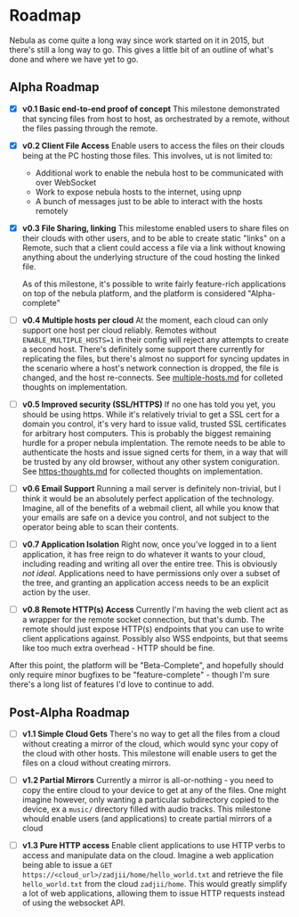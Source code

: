 # Roadmap

Nebula as come quite a long way since work started on it in 2015, but there's still a long way to go. This gives a little bit of an outline of what's done and where we have yet to go.

## Alpha Roadmap

- [x] **v0.1 Basic end-to-end proof of concept**
  This milestone demonstrated that syncing files from host to host, as orchestrated by a remote, without the files passing through the remote.

- [x] **v0.2 Client File Access**
  Enable users to access the files on their clouds being at the PC hosting those files. This involves, ut is not limited to:
    * Additional work to enable the nebula host to be communicated with over WebSocket
    * Work to expose nebula hosts to the internet, using upnp
    * A bunch of messages just to be able to interact with the hosts remotely

- [x] **v0.3 File Sharing, linking**
  This milestome enabled users to share files on their clouds with other users, and to be able to create static "links" on a Remote, such that a client could access a file via a link without knowing anything about the underlying structure of the coud hosting the linked file.

  As of this milestone, it's possible to write fairly feature-rich applications on top of the nebula platform, and the platform is considered "Alpha-complete"

- [ ] **v0.4 Multiple hosts per cloud**
  At the moment, each cloud can only support one host per cloud reliably. Remotes without `ENABLE_MULTIPLE_HOSTS=1` in their config will reject any attempts to create a second host. There's definitely some support there currently for replicating the files, but there's almost no support for syncing updates in the scenario where a host's network connection is dropped, the file is changed, and the host re-connects.
  See [multiple-hosts.md](./multiple-hosts.md) for colleted thoughts on implementation.

- [ ] **v0.5 Improved security (SSL/HTTPS)**
  If no one has told you yet, you should be using https. While it's relatively trivial to get a SSL cert for a domain you control, it's very hard to issue valid, trusted SSL certificates for arbitrary host computers.
  This is probably the biggest remaining hurdle for a proper nebula implentation. The remote needs to be able to authenticate the hosts and issue signed certs for them, in a way that will be trusted by any old browser, without any other system coniguration.
  See [https-thoughts.md](./https-thoughts.md) for collected thoughts on implementation.

- [ ] **v0.6 Email Support**
  Running a mail server is definitely non-trivial, but I think it would be an absolutely perfect application of the technology. Imagine, all of the benefits of a webmail client, all while you know that your emails are safe on a device you control, and not subject to the operator being able to scan their contents.

- [ ] **v0.7 Application Isolation**
  Right now, once you've logged in to a lient application, it has free reign to do whatever it wants to your cloud, including reading and writing all over the entire tree. This is obviously *not ideal*. Applications need to have permissions only over a subset of the tree, and granting an application access needs to be an explicit action by the user.

- [ ] **v0.8 Remote HTTP(s) Access**
  Currently I'm having the web client act as a wrapper for the remote socket connection, but that's dumb. The remote should just expose HTTP(s) endpoints that you can use to write client applications against. Possibly also WSS endpoints, but that seems like too much extra overhead - HTTP should be fine.

After this point, the platform will be "Beta-Complete", and hopefully should only require minor bugfixes to be "feature-complete" - though I'm sure there's a long list of features I'd love to continue to add.

## Post-Alpha Roadmap

- [ ] **v1.1 Simple Cloud Gets**
  There's no way to get all the files from a cloud without creating a mirror of the cloud, which would sync your copy of the cloud with other hosts. This milestone will enable users to get the files on a cloud without creating mirrors.

- [ ] **v1.2 Partial Mirrors**
  Currently a mirror is all-or-nothing - you need to copy the entire cloud to your device to get at any of the files. One might imagine however, only wanting a particular subdirectory copied to the device, ex a `music/` directory filled with audio tracks. This milestone whould enable users (and applications) to create partial mirrors of a cloud

- [ ] **v1.3 Pure HTTP access**
  Enable client applications to use HTTP verbs to access and manipulate data on the cloud. Imagine a web application being able to issue a `GET https://<cloud_url>/zadjii/home/hello_world.txt` and retrieve the file `hello_world.txt` from the cloud `zadjii/home`. This would greatly simplify a lot of web applications, allowing them to issue HTTP requests instead of using the websocket API.
